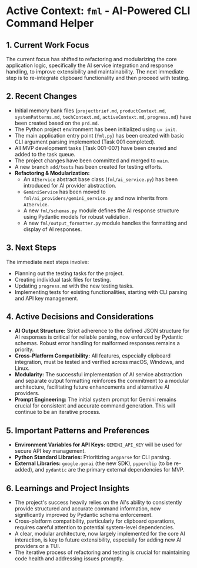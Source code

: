 # Active Context: `fml` - AI-Powered CLI Command Helper

## 1. Current Work Focus

The current focus has shifted to refactoring and modularizing the core application logic, specifically the AI service integration and response handling, to improve extensibility and maintainability. The next immediate step is to re-integrate clipboard functionality and then proceed with testing.

## 2. Recent Changes

- Initial memory bank files (`projectbrief.md`, `productContext.md`, `systemPatterns.md`, `techContext.md`, `activeContext.md`, `progress.md`) have been created based on the `prd.md`.
- The Python project environment has been initialized using `uv init`.
- The main application entry point (`fml.py`) has been created with basic CLI argument parsing implemented (Task 001 completed).
- All MVP development tasks (Task 001-007) have been created and added to the task queue.
- The project changes have been committed and merged to `main`.
- A new branch `add/tests` has been created for testing efforts.
- **Refactoring & Modularization:**
  - An `AIService` abstract base class (`fml/ai_service.py`) has been introduced for AI provider abstraction.
  - `GeminiService` has been moved to `fml/ai_providers/gemini_service.py` and now inherits from `AIService`.
  - A new `fml/schemas.py` module defines the AI response structure using Pydantic models for robust validation.
  - A new `fml/output_formatter.py` module handles the formatting and display of AI responses.

## 3. Next Steps

The immediate next steps involve:

- Planning out the testing tasks for the project.
- Creating individual task files for testing.
- Updating `progress.md` with the new testing tasks.
- Implementing tests for existing functionalities, starting with CLI parsing and API key management.

## 4. Active Decisions and Considerations

- **AI Output Structure:** Strict adherence to the defined JSON structure for AI responses is critical for reliable parsing, now enforced by Pydantic schemas. Robust error handling for malformed responses remains a priority.
- **Cross-Platform Compatibility:** All features, especially clipboard integration, must be tested and verified across macOS, Windows, and Linux.
- **Modularity:** The successful implementation of AI service abstraction and separate output formatting reinforces the commitment to a modular architecture, facilitating future enhancements and alternative AI providers.
- **Prompt Engineering:** The initial system prompt for Gemini remains crucial for consistent and accurate command generation. This will continue to be an iterative process.

## 5. Important Patterns and Preferences

- **Environment Variables for API Keys:** `GEMINI_API_KEY` will be used for secure API key management.
- **Python Standard Libraries:** Prioritizing `argparse` for CLI parsing.
- **External Libraries:** `google.genai` (the new SDK), `pyperclip` (to be re-added), and `pydantic` are the primary external dependencies for MVP.

## 6. Learnings and Project Insights

- The project's success heavily relies on the AI's ability to consistently provide structured and accurate command information, now significantly improved by Pydantic schema enforcement.
- Cross-platform compatibility, particularly for clipboard operations, requires careful attention to potential system-level dependencies.
- A clear, modular architecture, now largely implemented for the core AI interaction, is key to future extensibility, especially for adding new AI providers or a TUI.
- The iterative process of refactoring and testing is crucial for maintaining code health and addressing issues promptly.
